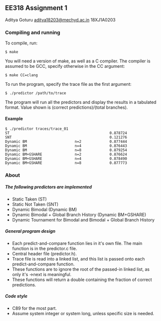 ## EE318 Assignment 1

Aditya Goturu <aditya18203@mechyd.ac.in>
18XJ1A0203

### Compiling and running

To compile, run:

```
$ make
```

You will need a version of make, as well as a C compiler. The compiler is assumed to be GCC, specify otherwise in the CC argument:

```
$ make CC=clang
```

To run the program, specify the trace file as the first argument:

```
$ ./predictor /path/to/trace
```

The program will run all the predictors and display the results in a tabulated format. Value shown is (correct predictions)/(total branches).

#### Example

```
$ ./predictor traces/trace_01
ST                                              0.878724
SNT                                             0.121276
Dynamic BM                      n=2             0.877444
Dynamic BM                      n=4             0.876443
Dynamic BM                      n=8             0.879254
Dynamic BM+GSHARE               n=2             0.876624
Dynamic BM+GSHARE               n=4             0.878490
Dynamic BM+GSHARE               n=8             0.877773
```
### About

##### The following predictors are implemented

* Static Taken (ST)
* Static Not Taken (SNT)
* Dynamic Bimodal (Dynamic BM)
* Dynamic Bimodal + Global Branch History (Dynamic BM+GSHARE)
* Dynamic Tournament for Bimodal and Bimodal + Global Branch History


##### General program design
* Each predict-and-compare function lies in it's own file. The main function is in the predictor.c file.
* Central header file (predictor.h).
* Trace file is read into a linked list, and this list is passed onto each predict-and-compare function.
* These functions are to ignore the root of the passed-in linked list, as only it's ->next is meaningful.
* These functions will return a double containing the fraction of correct predictions.

##### Code style
* C89 for the most part.
* Assume system integer or system long, unless specific size is needed.